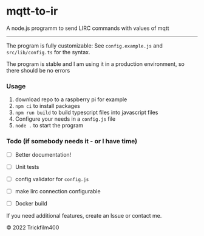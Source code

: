 # mqtt-to-ir

A node.js programm to send LIRC commands with values of mqtt

----

The program is fully customizable: See `config.example.js` and `src/lib/config.ts` for the syntax.

The program is stable and I am using it in a production environment, so there should be no errors


### Usage

1. download repo to a raspberry pi for example
2. `npm ci` to install packages
3. `npm run build` to build typescript files into javascript files
4. Configure your needs in a `config.js` file
5. `node .` to start the program


### Todo (if somebody needs it - or I have time)

- [ ] Better documentation!
- [ ] Unit tests
- [ ] config validator for `config.js`
- [ ] make lirc connection configurable
- [ ] Docker build


If you need additional features, create an Issue or contact me.

&copy; 2022 Trickfilm400 
